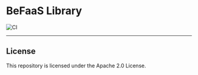 # BeFaaS Library

![CI](https://github.com/Be-FaaS/BeFaaS-lib/workflows/CI/badge.svg)

---

## License

This repository is licensed under the Apache 2.0 License.
